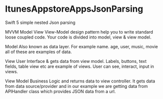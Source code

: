 # ItunesAppstoreAppsJsonParsing
Swift 5 simple nested Json parsing

MVVM
Model View View-Model design pattern help you to write standard loose coupled code. Your code is divided into model, view & view model.

Model
Also known as data layer. For example name. age, user, music, movie all of these are examples of data.

View
User Interface & gets data from view model. Labels, buttons, text fields, table view etc are example of views. User can see, interact, input in views.

View Model
Business Logic and returns data to view controller. It gets data from data source/provider and in our example we are getting data from APIHandler class which provides JSON data from a url.
